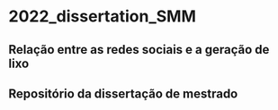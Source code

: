 # 2022_dissertation_SMM
## Relação entre as redes sociais e a geração de lixo
## Repositório da dissertação de mestrado
